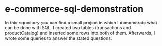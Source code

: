 # e-commerce-sql-demonstration
In this repository you can find a small project in which I demonstrate what can be done with SQL. I created two tables (transactions and productCatalog) and inserted some rows into both of them. Afterwards, I wrote some queries to answer the stated questions.
